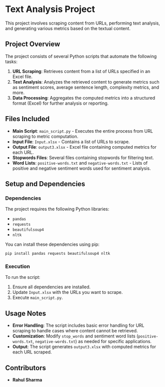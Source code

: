 # Text Analysis Project

This project involves scraping content from URLs, performing text analysis, and generating various metrics based on the textual content.

## Project Overview

The project consists of several Python scripts that automate the following tasks:

1. **URL Scraping**: Retrieves content from a list of URLs specified in an Excel file.
2. **Text Analysis**: Analyzes the retrieved content to generate metrics such as sentiment scores, average sentence length, complexity metrics, and more.
3. **Data Processing**: Aggregates the computed metrics into a structured format (Excel) for further analysis or reporting.

## Files Included

- **Main Script**: `main_script.py` - Executes the entire process from URL scraping to metric computation.
- **Input File**: `Input.xlsx` - Contains a list of URLs to scrape.
- **Output File**: `output3.xlsx` - Excel file containing computed metrics for each URL.
- **Stopwords Files**: Several files containing stopwords for filtering text.
- **Word Lists**: `positive-words.txt` and `negative-words.txt` - Lists of positive and negative sentiment words used for sentiment analysis.

## Setup and Dependencies

### Dependencies

The project requires the following Python libraries:

- `pandas`
- `requests`
- `beautifulsoup4`
- `nltk`

You can install these dependencies using pip:

```bash
pip install pandas requests beautifulsoup4 nltk
```

### Execution

To run the script:

1. Ensure all dependencies are installed.
2. Update `Input.xlsx` with the URLs you want to scrape.
3. Execute `main_script.py`.

## Usage Notes

- **Error Handling**: The script includes basic error handling for URL scraping to handle cases where content cannot be retrieved.
- **Customization**: Modify `stop_words` and sentiment word lists (`positive-words.txt`, `negative-words.txt`) as needed for specific applications.
- **Output**: The script generates `output3.xlsx` with computed metrics for each URL scraped.

## Contributors

- **Rahul Sharma**

